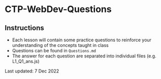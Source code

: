 # CTP-WebDev-Questions

## Instructions
- Each lesson will contain some practice questions to reinforce your understanding of the concepts taught in class
- Questions can be found in `Questions.md` 
- The answer for each question are separated into individual files (e.g. L1_Q1_ans.js)

Last updated: 7 Dec 2022